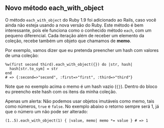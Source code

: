 ## Novo método each\_with\_object

O método `each_with_object` do Ruby 1.9 foi adicionado ao Rails, caso você ainda não esteja usando a nova versão do Ruby. Este método é bem interessante, pois ele funciona como o conhecido método `each`, com um pequeno diferencial. Cada iteração além de receber um elemento da coleção, recebe também um objeto que chamamos de **memo**.

Por exemplo, vamos dizer que eu pretenda preencher um hash com valores de uma coleção:

	%w(first second third).each_with_object({}) do |str, hash|
	  hash[str.to_sym] = str
	end
	# => {:second=>"second", :first=>"first", :third=>"third"}

Note que no exemplo acima o memo é um hash vazio (`{}`). Dentro do bloco eu preencho este hash com os itens da minha coleção.

Apenas um alerta: Não podemos usar objetos imutáveis como memo, tais como números, `true` e `false`. No exemplo abaixo o retorno sempre será 1, já que o número um não pode ser alterado:

	(1..5).each_with_object(1) { |value, memo| memo *= value } # => 1
